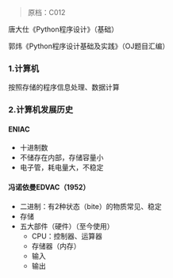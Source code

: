 > 原档：C012

唐大仕《Python程序设计》（基础）

郭炜《Python程序设计基础及实践》（OJ题目汇编）

### 1.计算机

按照存储的程序信息处理、数据计算

### 2.计算机发展历史

#### ENIAC

- 十进制数
- 不储存在内部，存储容量小
- 电子管，耗电量大，不稳定

#### 冯诺依曼EDVAC（1952）

- 二进制：有2种状态（bite）的物质常见、稳定
- 存储
- 五大部件（硬件）（至今使用）
  - CPU：控制器、运算器
  - 存储器（内存）
  - 输入
  - 输出